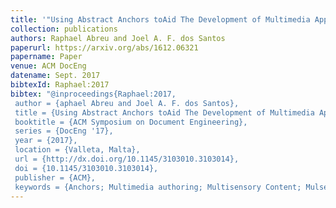 ```yaml
---
title: '"Using Abstract Anchors toAid The Development of Multimedia Applications With Sensory Effects,"'
collection: publications
authors: Raphael Abreu and Joel A. F. dos Santos
paperurl: https://arxiv.org/abs/1612.06321
papername: Paper
venue: ACM DocEng
datename: Sept. 2017
bibtexId: Raphael:2017
bibtex: "@inproceedings{Raphael:2017,
 author = {aphael Abreu and Joel A. F. dos Santos},
 title = {Using Abstract Anchors toAid The Development of Multimedia Applications With Sensory Effect},
 booktitle = {ACM Symposium on Document Engineering},
 series = {DocEng '17},
 year = {2017},
 location = {Valleta, Malta},
 url = {http://dx.doi.org/10.1145/3103010.3103014},
 doi = {10.1145/3103010.3103014},
 publisher = {ACM},
 keywords = {Anchors; Multimedia authoring; Multisensory Content; Mulseme-dia; NCL; Video Recognition},}"
---
```



